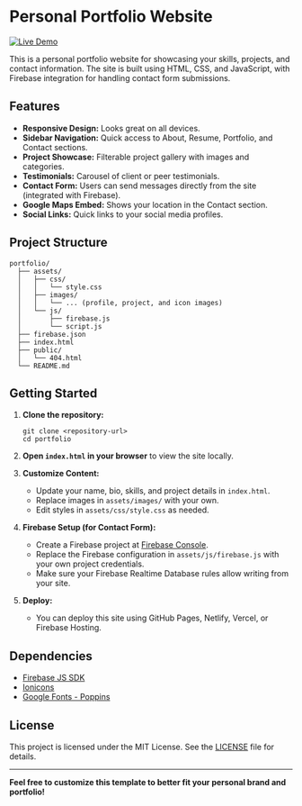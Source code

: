 # Personal Portfolio Website

[![Live Demo](https://img.shields.io/badge/Live%20Demo-Visit%20Site-blue?style=for-the-badge)](https://portfolio-aman-85037.web.app/)

This is a personal portfolio website for showcasing your skills, projects, and contact information. The site is built using HTML, CSS, and JavaScript, with Firebase integration for handling contact form submissions.

## Features

- **Responsive Design:** Looks great on all devices.
- **Sidebar Navigation:** Quick access to About, Resume, Portfolio, and Contact sections.
- **Project Showcase:** Filterable project gallery with images and categories.
- **Testimonials:** Carousel of client or peer testimonials.
- **Contact Form:** Users can send messages directly from the site (integrated with Firebase).
- **Google Maps Embed:** Shows your location in the Contact section.
- **Social Links:** Quick links to your social media profiles.

## Project Structure

```
portfolio/
  ├── assets/
  │   ├── css/
  │   │   └── style.css
  │   ├── images/
  │   │   └── ... (profile, project, and icon images)
  │   └── js/
  │       ├── firebase.js
  │       └── script.js
  ├── firebase.json
  ├── index.html
  ├── public/
  │   └── 404.html
  └── README.md
```

## Getting Started

1. **Clone the repository:**
   ```
   git clone <repository-url>
   cd portfolio
   ```

2. **Open `index.html` in your browser** to view the site locally.

3. **Customize Content:**
   - Update your name, bio, skills, and project details in `index.html`.
   - Replace images in `assets/images/` with your own.
   - Edit styles in `assets/css/style.css` as needed.

4. **Firebase Setup (for Contact Form):**
   - Create a Firebase project at [Firebase Console](https://console.firebase.google.com/).
   - Replace the Firebase configuration in `assets/js/firebase.js` with your own project credentials.
   - Make sure your Firebase Realtime Database rules allow writing from your site.

5. **Deploy:**
   - You can deploy this site using GitHub Pages, Netlify, Vercel, or Firebase Hosting.

## Dependencies

- [Firebase JS SDK](https://firebase.google.com/docs/web/setup)
- [Ionicons](https://ionic.io/ionicons)
- [Google Fonts - Poppins](https://fonts.google.com/specimen/Poppins)

## License

This project is licensed under the MIT License. See the [LICENSE](LICENSE) file for details.

---

**Feel free to customize this template to better fit your personal brand and portfolio!** 
